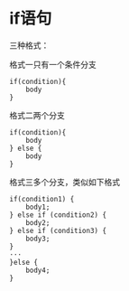 # if语句

三种格式：

格式一只有一个条件分支

```code
if(condition){
    body
}
```

格式二两个分支

```code
if(condition){
    body
} else {
    body
}
```

格式三多个分支，类似如下格式

```
if(condition1) {
    body1;
} else if (condition2) {
    body2;
} else if (condition3) {
    body3;
} 
···
}else {
    body4;
}
```
